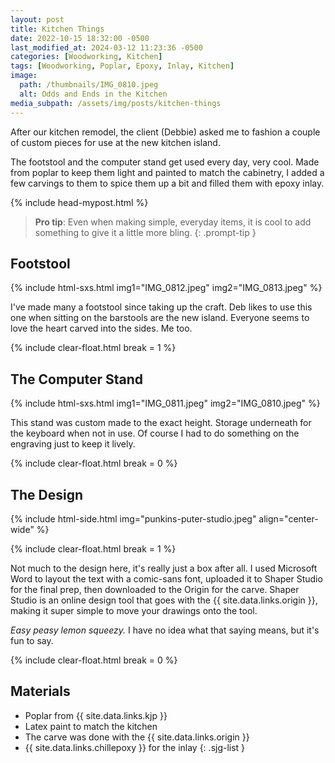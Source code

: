 ```yaml
---
layout: post
title: Kitchen Things
date: 2022-10-15 18:32:00 -0500
last_modified_at: 2024-03-12 11:23:36 -0500
categories: [Woodworking, Kitchen]
tags: [Woodworking, Poplar, Epoxy, Inlay, Kitchen]
image:
  path: /thumbnails/IMG_0810.jpeg
  alt: Odds and Ends in the Kitchen
media_subpath: /assets/img/posts/kitchen-things
---
```


After our kitchen remodel, the client (Debbie) asked me to fashion a couple of custom pieces for use at the new kitchen island.

The footstool and the computer stand get used every day, very cool. Made from poplar to keep them light and painted to match the cabinetry, I added a few carvings to them to spice them up a bit and filled them with epoxy inlay.

{% include head-mypost.html %}

> **Pro tip**: Even when making simple, everyday items, it is cool to add something to give it a little more bling.
> {: .prompt-tip }

## Footstool

{% include html-sxs.html img1="IMG_0812.jpeg" img2="IMG_0813.jpeg" %}

I've made many a footstool since taking up the craft. Deb likes to use this one when sitting on the barstools are the new island. Everyone seems to love the heart carved into the sides. Me too.

{% include clear-float.html break = 1 %}

## The Computer Stand

{% include html-sxs.html img1="IMG_0811.jpeg" img2="IMG_0810.jpeg" %}

This stand was custom made to the exact height. Storage underneath for the keyboard when not in use. Of course I had to do something on the engraving just to keep it lively.

{% include clear-float.html break  = 0 %}

## The Design

{% include html-side.html img="punkins-puter-studio.jpeg" align="center-wide" %}

{% include clear-float.html break  = 1 %}

Not much to the design here, it's really just a box after all. I used Microsoft Word to layout the text with a comic-sans font, uploaded it to Shaper Studio for the final prep, then downloaded to the Origin for the carve. Shaper Studio is an online design tool that goes with the {{ site.data.links.origin }}, making it super simple to move your drawings onto the tool.

_Easy peasy lemon squeezy._ I have no idea what that saying means, but it's fun to say.

{% include clear-float.html break  = 0 %}

## Materials

- Poplar from {{ site.data.links.kjp }}
- Latex paint to match the kitchen
- The carve was done with the {{ site.data.links.origin }}
- {{ site.data.links.chillepoxy }} for the inlay
  {: .sjg-list }
